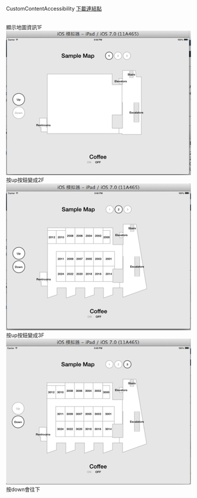 CustomContentAccessibility
[下載連結點](https://developer.apple.com/library/ios/samplecode/sc2216/Introduction/Intro.html#//apple_ref/doc/uid/DTS40014019)

<br>顯示地圖資訊1F
<br><img src="pic1.png">
<br>按up按鈕變成2F
<br><img src="pic2.png">
<br>按up按鈕變成3F
<br><img src="pic3.png">
<br>按down會往下
